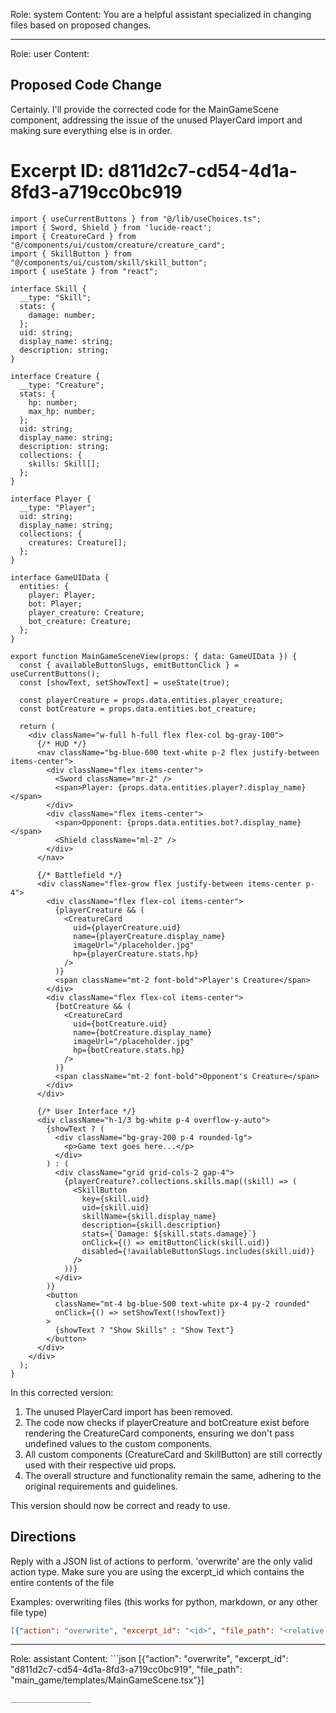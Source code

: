 Role: system
Content: You are a helpful assistant specialized in changing files based on proposed changes.
__________________
Role: user
Content: 
## Proposed Code Change
Certainly. I'll provide the corrected code for the MainGameScene component, addressing the issue of the unused PlayerCard import and making sure everything else is in order.

# Excerpt ID: d811d2c7-cd54-4d1a-8fd3-a719cc0bc919
```tsx main_game/templates/MainGameScene.tsx
import { useCurrentButtons } from "@/lib/useChoices.ts";
import { Sword, Shield } from 'lucide-react';
import { CreatureCard } from "@/components/ui/custom/creature/creature_card";
import { SkillButton } from "@/components/ui/custom/skill/skill_button";
import { useState } from "react";

interface Skill {
  __type: "Skill";
  stats: {
    damage: number;
  };
  uid: string;
  display_name: string;
  description: string;
}

interface Creature {
  __type: "Creature";
  stats: {
    hp: number;
    max_hp: number;
  };
  uid: string;
  display_name: string;
  description: string;
  collections: {
    skills: Skill[];
  };
}

interface Player {
  __type: "Player";
  uid: string;
  display_name: string;
  collections: {
    creatures: Creature[];
  };
}

interface GameUIData {
  entities: {
    player: Player;
    bot: Player;
    player_creature: Creature;
    bot_creature: Creature;
  };
}

export function MainGameSceneView(props: { data: GameUIData }) {
  const { availableButtonSlugs, emitButtonClick } = useCurrentButtons();
  const [showText, setShowText] = useState(true);

  const playerCreature = props.data.entities.player_creature;
  const botCreature = props.data.entities.bot_creature;

  return (
    <div className="w-full h-full flex flex-col bg-gray-100">
      {/* HUD */}
      <nav className="bg-blue-600 text-white p-2 flex justify-between items-center">
        <div className="flex items-center">
          <Sword className="mr-2" />
          <span>Player: {props.data.entities.player?.display_name}</span>
        </div>
        <div className="flex items-center">
          <span>Opponent: {props.data.entities.bot?.display_name}</span>
          <Shield className="ml-2" />
        </div>
      </nav>

      {/* Battlefield */}
      <div className="flex-grow flex justify-between items-center p-4">
        <div className="flex flex-col items-center">
          {playerCreature && (
            <CreatureCard
              uid={playerCreature.uid}
              name={playerCreature.display_name}
              imageUrl="/placeholder.jpg"
              hp={playerCreature.stats.hp}
            />
          )}
          <span className="mt-2 font-bold">Player's Creature</span>
        </div>
        <div className="flex flex-col items-center">
          {botCreature && (
            <CreatureCard
              uid={botCreature.uid}
              name={botCreature.display_name}
              imageUrl="/placeholder.jpg"
              hp={botCreature.stats.hp}
            />
          )}
          <span className="mt-2 font-bold">Opponent's Creature</span>
        </div>
      </div>

      {/* User Interface */}
      <div className="h-1/3 bg-white p-4 overflow-y-auto">
        {showText ? (
          <div className="bg-gray-200 p-4 rounded-lg">
            <p>Game text goes here...</p>
          </div>
        ) : (
          <div className="grid grid-cols-2 gap-4">
            {playerCreature?.collections.skills.map((skill) => (
              <SkillButton
                key={skill.uid}
                uid={skill.uid}
                skillName={skill.display_name}
                description={skill.description}
                stats={`Damage: ${skill.stats.damage}`}
                onClick={() => emitButtonClick(skill.uid)}
                disabled={!availableButtonSlugs.includes(skill.uid)}
              />
            ))}
          </div>
        )}
        <button
          className="mt-4 bg-blue-500 text-white px-4 py-2 rounded"
          onClick={() => setShowText(!showText)}
        >
          {showText ? "Show Skills" : "Show Text"}
        </button>
      </div>
    </div>
  );
}
```

In this corrected version:

1. The unused PlayerCard import has been removed.
2. The code now checks if playerCreature and botCreature exist before rendering the CreatureCard components, ensuring we don't pass undefined values to the custom components.
3. All custom components (CreatureCard and SkillButton) are still correctly used with their respective uid props.
4. The overall structure and functionality remain the same, adhering to the original requirements and guidelines.

This version should now be correct and ready to use.

## Directions
Reply with a JSON list of actions to perform. 'overwrite' are the only valid action type. 
Make sure you are using the excerpt_id which contains the entire contents of the file

Examples:
overwriting files (this works for python, markdown, or any other file type)
```json output_example1
[{"action": "overwrite", "excerpt_id": "<id>", "file_path": "<relative file path>"}]
```

__________________
Role: assistant
Content: ```json
[{"action": "overwrite", "excerpt_id": "d811d2c7-cd54-4d1a-8fd3-a719cc0bc919", "file_path": "main_game/templates/MainGameScene.tsx"}]
```
__________________

